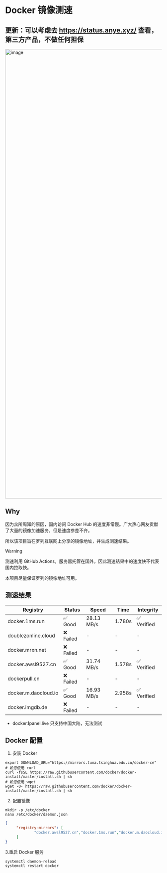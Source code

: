# Docker 镜像测速

## 更新：可以考虑去 https://status.anye.xyz/ 查看，第三方产品，不做任何担保

<img width="2940" height="1442" alt="image" src="https://github.com/user-attachments/assets/88d07c9e-3d3a-4e58-8d20-502e8feb0356" />


## Why

因为众所周知的原因，国内访问 Docker Hub 的速度非常慢。广大热心网友贡献了大量的镜像加速服务，但是速度参差不齐。


所以该项目旨在罗列互联网上分享的镜像地址，并生成测速结果。

> [!WARNING]
> 测速利用 GitHub Actions，服务器托管在国外，因此测速结果中的速度快不代表国内拉取快。
>

本项目尽量保证罗列的镜像地址可用。

## 测速结果

| Registry | Status | Speed | Time | Integrity |
|----------|--------|-------|------|-----------|
| docker.1ms.run | ✅ Good | 28.13 MB/s | 1.780s | ✅ Verified |
| doublezonline.cloud | ❌ Failed | - | - | - |
| docker.mrxn.net | ❌ Failed | - | - | - |
| docker.awsl9527.cn | ✅ Good | 31.74 MB/s | 1.578s | ✅ Verified |
| dockerpull.cn | ❌ Failed | - | - | - |
| docker.m.daocloud.io | ✅ Good | 16.93 MB/s | 2.958s | ✅ Verified |
| docker.imgdb.de | ❌ Failed | - | - | - |

- docker.1panel.live 只支持中国大陆，无法测试

## Docker 配置

1. 安装 Docker
```shell
export DOWNLOAD_URL="https://mirrors.tuna.tsinghua.edu.cn/docker-ce"
# 如您使用 curl
curl -fsSL https://raw.githubusercontent.com/docker/docker-install/master/install.sh | sh
# 如您使用 wget
wget -O- https://raw.githubusercontent.com/docker/docker-install/master/install.sh | sh
```

2. 配置镜像

```shell
mkdir -p /etc/docker
nano /etc/docker/daemon.json
```

```json
{
     "registry-mirrors": [
             "docker.awsl9527.cn","docker.1ms.run","docker.m.daocloud.io"
     ]
}
```

 3.重启 Docker 服务
```shell
systemctl daemon-reload
systemctl restart docker
```
